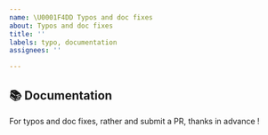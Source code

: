 ```yaml
---
name: \U0001F4DD Typos and doc fixes
about: Typos and doc fixes
title: ''
labels: typo, documentation
assignees: ''

---
```


## 📚 Documentation

For typos and doc fixes, rather and submit a PR, thanks in advance !
